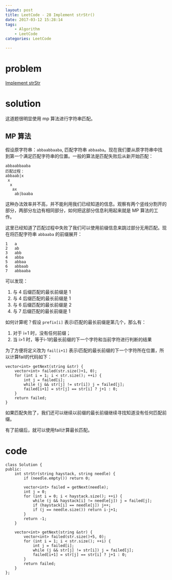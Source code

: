 ```yaml
---
layout: post
title: LeetCode - 28 Implement strStr()
date: 2017-03-12 15:28:14
tags: 
    - Algorithm
    - LeetCode
categories: LeetCode

---
```


# problem 

[Implement strStr](https://leetcode.com/problems/implement-strstr/)

<!-- more -->

# solution

这道题很明显使用 mp 算法进行字符串匹配。

## MP 算法

假设原字符串：`abbaabbaaba`, 匹配字符串 `abbaaba`。现在我们要从原字符串中找到第一个满足匹配字符串的位置。一般的算法是匹配失败后从新开始匹配：

```
abbaabbaaba
匹配过程：
abbaab|x
 x
  x
   ax
    ab|baaba
```

这种办法效率并不高，并不能利用我们已经知道的信息。观察有两个竖线分割开的部分，两部分左边有相同部分，如何把这部分信息利用起来就是 MP 算法的工作。

这里已经知道了匹配过程中失败了我们可以使用前缀信息来跳过部分无用匹配。现在将匹配字符串 `abbaaba` 的前缀展开：

```
1   a
2   ab
3   abb
4   abba
5   abbaa
6   abbaab
7   abbaaba
```

可以发现：

1. 与 4 后缀匹配的最长前缀是 1
2. 与 4 后缀匹配的最长前缀是 1
3. 与 6 后缀匹配的最长前缀是 2
4. 与 7 后缀匹配的最长前缀是 1

如何计算呢？假设 `prefix[i]` 表示i匹配的最长前缀是第几个，那么有：

1. 对于 i=1 时，没有任何前缀；
2. 当 i>1 时，等于i-1的最长前缀的下一个字符和当前字符进行判断的结果

为了方便将定义改为 `fail[i+1]` 表示i匹配的最长前缀的下一个字符所在位置，所以计算fail的代码如下：

```
vector<int> getNext(string &str) {
    vector<int> failed(str.size()+1, 0);
    for (int i = 1; i < str.size(); ++i) {
        int j = failed[i];
        while (j && str[j] != str[i]) j = failed[j];
        failed[i+1] = str[j] == str[i] ? j+1 : 0;
    }
    return failed;
}
```

如果匹配失败了，我们还可以继续以前缀的最长前缀继续寻找知道没有任何匹配前缀。

有了前缀后，就可以使用fail计算最长匹配。

# code

```
class Solution {
public:
    int strStr(string haystack, string needle) {
        if (needle.empty()) return 0;
        
        vector<int> failed = getNext(needle);
        int j = 0;
        for (int i = 0; i < haystack.size(); ++i) {
            while (j && haystack[i] != needle[j]) j = failed[j];
            if (haystack[i] == needle[j]) j++;
            if (j == needle.size()) return i-j+1;
        }
        return -1;
    }
    
    vector<int> getNext(string &str) {
        vector<int> failed(str.size()+5, 0);
        for (int i = 1; i < str.size(); ++i) {
            int j = failed[i];
            while (j && str[j] != str[i]) j = failed[j];
            failed[i+1] = str[j] == str[i] ? j+1 : 0;
        }
        return failed;
    }
};
```
